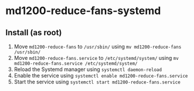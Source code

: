 # md1200-reduce-fans-systemd

## Install (as root)
1. Move `md1200-reduce-fans` to `/usr/sbin/` using `mv md1200-reduce-fans /usr/sbin/`
2. Move `md1200-reduce-fans.service` to `/etc/systemd/system/` using `mv md1200-reduce-fans.service /etc/systemd/system/`
3. Reload the Systemd manager using `systemctl daemon-reload`
4. Enable the service using `systemctl enable md1200-reduce-fans.service`
5. Start the service using `systemctl start md1200-reduce-fans.service`
